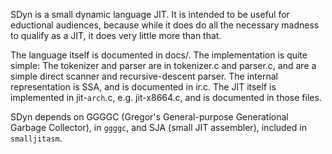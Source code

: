 SDyn is a small dynamic language JIT. It is intended to be useful for
eductional audiences, because while it does do all the necessary madness to
qualify as a JIT, it does very little more than that.

The language itself is documented in docs/. The implementation is quite simple:
The tokenizer and parser are in tokenizer.c and parser.c, and are a simple
direct scanner and recursive-descent parser. The internal representation is
SSA, and is documented in ir.c. The JIT itself is implemented in jit-`arch`.c,
e.g. jit-x8664.c, and is documented in those files.

SDyn depends on GGGGC (Gregor's General-purpose Generational Garbage
Collector), in `ggggc`, and SJA (small JIT assembler), included in
`smalljitasm`.
